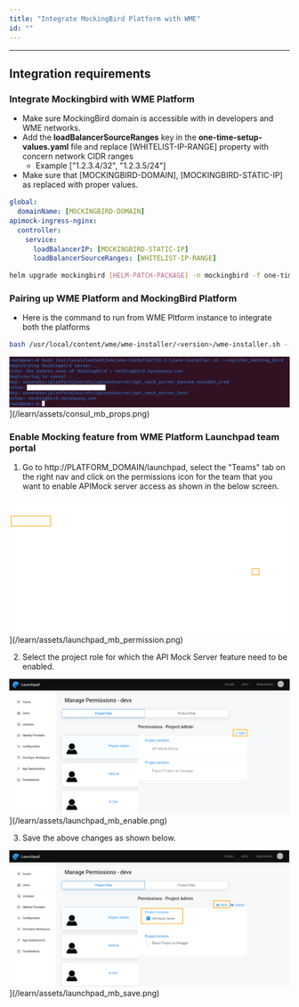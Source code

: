 ```yaml
---
title: "Integrate MockingBird Platform with WME"
id: ""
---
```

---

## Integration requirements

### Integrate Mockingbird with WME Platform

- Make sure MockingBird domain is accessible with in developers and WME networks.
- Add the **loadBalancerSourceRanges** key in the **one-time-setup-values.yaml** file and replace [WHITELIST-IP-RANGE] property with concern network CIDR ranges
  - Example ["1.2.3.4/32", "1.2.3.5/24"]
- Make sure that [MOCKINGBIRD-DOMAIN], [MOCKINGBIRD-STATIC-IP] as replaced with proper values.

```yaml
global:
  domainName: [MOCKINGBIRD-DOMAIN]
apimock-ingress-nginx:
  controller:
    service:
      loadBalancerIP: [MOCKINGBIRD-STATIC-IP]
      loadBalancerSourceRanges: [WHITELIST-IP-RANGE]
```

```bash
helm upgrade mockingbird [HELM-PATCH-PACKAGE] -n mockingbird -f one-time-setup-values.yaml
``` 

### Pairing up WME Platform and MockingBird Platform

- Here is the command to run from WME Pltform instance to integrate both the platforms

```bash
bash /usr/local/content/wme/wme-installer/<version>/wme-installer.sh --register_mocking_bird
```  

![mb](/learn/assets/consul_mb_props.png)](/learn/assets/consul_mb_props.png)

### Enable Mocking feature from WME Platform Launchpad team portal

1) Go to http://PLATFORM_DOMAIN/launchpad, select the "Teams" tab on the right nav and click on the permissions icon for the team that you want to enable APIMock server access as shown in the below screen.

![mb](/learn/assets/launchpad_mb_permission.png)](/learn/assets/launchpad_mb_permission.png)

2) Select the project role for which the API Mock Server feature need to be enabled.

![mb](/learn/assets/launchpad_mb_enable.png)](/learn/assets/launchpad_mb_enable.png)

3) Save the above changes as shown below.

![mb](/learn/assets/launchpad_mb_save.png)](/learn/assets/launchpad_mb_save.png)


